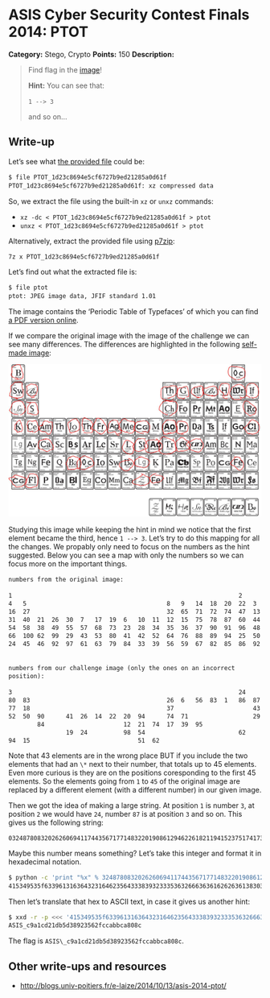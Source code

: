 # ASIS Cyber Security Contest Finals 2014: PTOT

**Category:** Stego, Crypto
**Points:** 150
**Description:**

> Find flag in the [image](PTOT_1d23c8694e5cf6727b9ed21285a0d61f)!
>
> **Hint:** You can see that:
>
> `1 --> 3`
>
> and so on…

## Write-up

Let’s see what [the provided file](PTOT_1d23c8694e5cf6727b9ed21285a0d61f) could be:

```bash
$ file PTOT_1d23c8694e5cf6727b9ed21285a0d61f
PTOT_1d23c8694e5cf6727b9ed21285a0d61f: xz compressed data
```

So, we extract the file using the built-in `xz` or `unxz` commands:

* `xz -dc < PTOT_1d23c8694e5cf6727b9ed21285a0d61f > ptot`
* `unxz < PTOT_1d23c8694e5cf6727b9ed21285a0d61f > ptot`

Alternatively, extract the provided file using [p7zip](http://p7zip.sourceforge.net/):

```bash
7z x PTOT_1d23c8694e5cf6727b9ed21285a0d61f
```

Let’s find out what the extracted file is:

```bash
$ file ptot
ptot: JPEG image data, JFIF standard 1.01
```

The image contains the ‘Periodic Table of Typefaces’ of which you can find [a PDF version online](http://www.voiceonapage.com/ProjectsTypography/Typeface%20Poster/PTOT.pdf).

If we compare the original image with the image of the challenge we can see many differences. The differences are highlighted in the following [self-made image](PTOT_diff.jpg):

![](ptot-diff.jpg)

Studying this image while keeping the hint in mind we notice that the first element became the third, hence `1 --> 3`. Let’s try to do this mapping for all the changes. We propably only need to focus on the numbers as the hint suggested. Below you can see a map with only the numbers so we can focus more on the important things.

```
numbers from the original image:

1                                                               2
4   5                                       8   9   14  18  20  22  3
16  27                                      32  65  71  72  74  47  13
31  40  21  26  30  7   17  19  6   10  11  12  15  75  78  87  60  44
54  58  38  49  55  57  68  73  23  28  34  35  36  37  90  91  96  48
66  100 62  99  29  43  53  80  41  42  52  64  76  88  89  94  25  50
24  45  46  92  97  61  63  79  84  33  39  56  59  67  82  85  86  92


numbers from our challenge image (only the ones on an incorrect position):

3                                                               24
80  83                                      26  6   56  83  1   86  87
77  18                                      37                      43
52  50  90      41  26  14  22  20  94      74  71                  29
        84                      12  21  74  17  39  95
                19  24          98  54                          62
94  15                              51  62
```

Note that 43 elements are in the wrong place BUT if you include the two elements that had an `\*` next to their number, that totals up to 45 elements. Even more curious is they are on the positions coresponding to the first 45 elements. So the elements going from `1` to `45` of the original image are replaced by a different element (with a different number) in our given image.

Then we got the idea of making a large string. At position `1` is number `3`, at position `2` we would have `24`, number `87` is at position `3` and so on. This gives us the following string:

```
032487808320262606941174435671771483220190861294622618211941523751741739958462509854242915
```

Maybe this number means something? Let’s take this integer and format it in hexadecimal notation.

```bash
$ python -c 'print "%x" % 32487808320262606941174435671771483220190861294622618211941523751741739958462509854242915'
415349535f6339613163643231646235643338393233353632666363616262636138303863
```

Then let’s translate that hex to ASCII text, in case it gives us another hint:

```bash
$ xxd -r -p <<< '415349535f6339613163643231646235643338393233353632666363616262636138303863'
ASIS_c9a1cd21db5d38923562fccabbca808c
```

The flag is `ASIS\_c9a1cd21db5d38923562fccabbca808c`.

## Other write-ups and resources

* <http://blogs.univ-poitiers.fr/e-laize/2014/10/13/asis-2014-ptot/>
